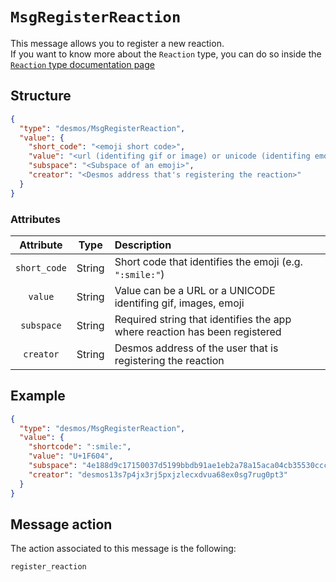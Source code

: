 # `MsgRegisterReaction`
This message allows you to register a new reaction.  
If you want to know more about the `Reaction` type, you can do so inside the [`Reaction` type documentation page](../../types/reaction.md)

## Structure
```json
{
  "type": "desmos/MsgRegisterReaction",
  "value": {
    "short_code": "<emoji short code>",
    "value": "<url (identifing gif or image) or unicode (identifing emoji)>",
    "subspace": "<Subspace of an emoji>",
    "creator": "<Desmos address that's registering the reaction>"
  }
}
```

### Attributes
| Attribute | Type | Description |
| :-------: | :----: | :-------- |
| `short_code` | String | Short code that identifies the emoji (e.g. `":smile:"`)  |
| `value` | String | Value can be a URL or a UNICODE identifing gif, images, emoji   |
| `subspace` | String | Required string that identifies the app where reaction has been registered |
| `creator` | String | Desmos address of the user that is registering the reaction |

## Example
```json
{
  "type": "desmos/MsgRegisterReaction",
  "value": {
    "shortcode": ":smile:",
    "value": "U+1F604",
    "subspace": "4e188d9c17150037d5199bbdb91ae1eb2a78a15aca04cb35530cccb81494b36e",
    "creator": "desmos13s7p4jx3rj5pxjzlecxdvua68ex0sg7rug0pt3"
  }
}
```

## Message action
The action associated to this message is the following: 

```
register_reaction
```